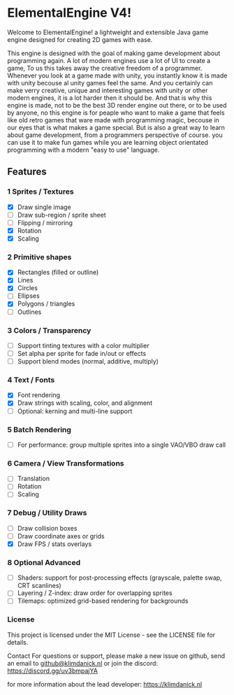 # ElementalEngine V4!
Welcome to ElementalEngine! a lightweight and extensible Java game engine designed for creating 2D games with ease.

This engine is designed with the goal of making game development about programming again. A lot of modern engines use a lot of UI to create a game, To us this takes away the creative freedom of a programmer.
Whenever you look at a game made with unity, you instantly know it is made with unity becouse al unity games feel the same. And you certainly can make verry creative, unique and interesting games with unity or other modern engines, it is a lot harder then it should be. And that is why this engine is made, not to be the best 3D render engine out there, or to be used by anyone, no this engine is for peaple who want to make a game that feels like old retro games that ware made with programming magic, becouse in our eyes that is what makes a game special. But is also a great way to learn about game development, from a programmers perspective of course. you can use it to make fun games while you are learning object orientated programming with a modern "easy to use" language.

## Features

### 1 Sprites / Textures
- [x] Draw single image
- [ ] Draw sub-region / sprite sheet
- [ ] Flipping / mirroring
- [x] Rotation
- [x] Scaling

### 2 Primitive shapes
- [x] Rectangles (filled or outline)
- [x] Lines
- [x] Circles
- [ ] Ellipses
- [x] Polygons / triangles
- [ ] Outlines

### 3 Colors / Transparency
- [ ] Support tinting textures with a color multiplier
- [ ] Set alpha per sprite for fade in/out or effects
- [ ] Support blend modes (normal, additive, multiply)

### 4 Text / Fonts
- [x] Font rendering
- [x] Draw strings with scaling, color, and alignment
- [ ] Optional: kerning and multi-line support

### 5 Batch Rendering
- [ ] For performance: group multiple sprites into a single VAO/VBO draw call

### 6 Camera / View Transformations
- [ ] Translation
- [ ] Rotation
- [ ] Scaling

### 7 Debug / Utility Draws
- [ ] Draw collision boxes
- [ ] Draw coordinate axes or grids
- [x] Draw FPS / stats overlays

### 8 Optional Advanced
- [ ] Shaders: support for post-processing effects (grayscale, palette swap, CRT scanlines)
- [ ] Layering / Z-index: draw order for overlapping sprites
- [ ] Tilemaps: optimized grid-based rendering for backgrounds

### License
This project is licensed under the MIT License - see the LICENSE file for details.

Contact
For questions or support, please make a new issue on github, send an email to github@klimdanick.nl or join the discord: https://discord.gg/uv3bmpajYA

for more information about the lead developer:
https://klimdanick.nl
